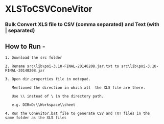 XLSToCSVConeVitor
=================

### Bulk Convert XLS file to CSV (comma separated) and Text (with | separated)


How to Run - 
----
````
1. Download the src folder

2. Rename src\lib\poi-3.10-FINAL-20140208.jar.txt to src\lib\poi-3.10-FINAL-20140208.jar

3. Open dir.properties file in notepad.

   Mentioned the direction in which all  the XLS file are there. 
   
   Use \\ instead of \ in the directory path. 
   
   e.g. DIR=D:\\Workspace\\sheet

4. Run the Conevitor.bat file to generate CSV and TXT files in the same folder as the XLS files
````

